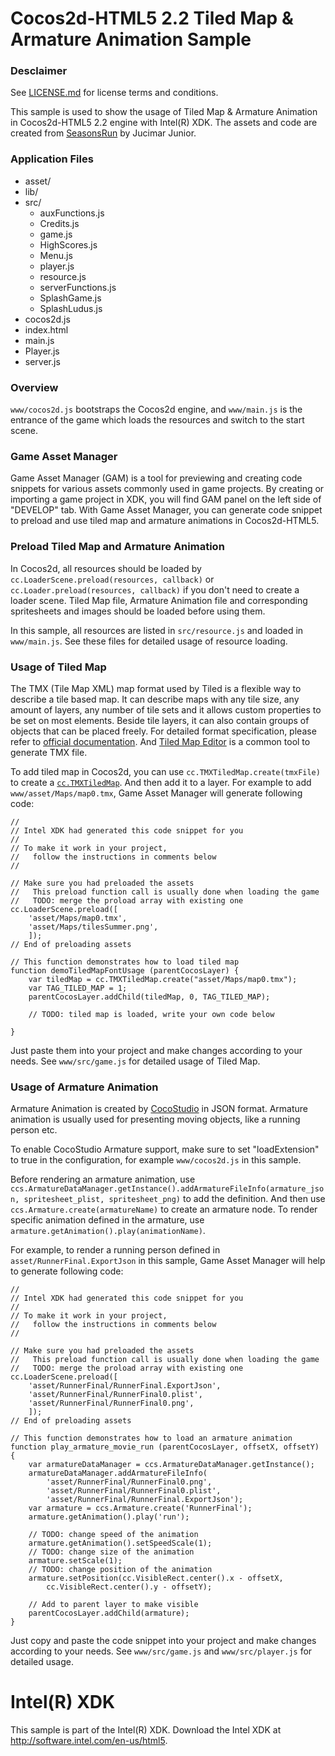 # Cocos2d-HTML5 2.2 Tiled Map & Armature Animation Sample

### Desclaimer
See [LICENSE.md]() for license terms and conditions.

This sample is used to show the usage of Tiled Map & Armature Animation in Cocos2d-HTML5 2.2 engine with 
Intel(R) XDK. The assets and code are created from [SeasonsRun](https://github.com/jucimarjr/html5games/tree/master/cocos2d/SeasonsRun) by Jucimar Junior.

### Application Files
* asset/
* lib/
* src/
  * auxFunctions.js
  * Credits.js
  * game.js
  * HighScores.js
  * Menu.js
  * player.js
  * resource.js
  * serverFunctions.js
  * SplashGame.js
  * SplashLudus.js
* cocos2d.js
* index.html
* main.js
* Player.js
* server.js

### Overview

`www/cocos2d.js` bootstraps the Cocos2d engine, and `www/main.js` is the entrance of the game which loads the resources and switch to the start scene.

### Game Asset Manager
Game Asset Manager (GAM) is a tool for previewing and creating code snippets for various assets commonly used in game projects. By creating or importing a game project in XDK, you will find GAM panel on the left side of "DEVELOP" tab.
With Game Asset Manager, you can generate code snippet to preload and use tiled map and armature animations in Cocos2d-HTML5.

### Preload Tiled Map and Armature Animation
In Cocos2d, all resources should be loaded by `cc.LoaderScene.preload(resources, callback)` or `cc.Loader.preload(resources, callback)` if you don't need to create a loader scene. Tiled Map file, Armature Animation file and corresponding spritesheets and images should be loaded before using them.

In this sample, all resources are listed in `src/resource.js` and loaded in `www/main.js`. See these files for detailed usage of resource loading.

### Usage of Tiled Map
The TMX (Tile Map XML) map format used by Tiled is a flexible way to describe a tile based map. It can describe maps with any tile size, any amount of layers, any number of tile sets and it allows custom properties to be set on most elements. Beside tile layers, it can also contain groups of objects that can be placed freely. For detailed format specification, please refer to [official documentation](https://github.com/bjorn/tiled/wiki/TMX-Map-Format). And [Tiled Map Editor](http://www.mapeditor.org/) is a common tool to generate TMX file.

To add tiled map in Cocos2d, you can use `cc.TMXTiledMap.create(tmxFile)` to create a [`cc.TMXTiledMap`](http://www.cocos2d-x.org/reference/html5-js/V2.2.3/symbols/cc.TMXTiledMap.html). And then add it to a layer. For example to add `www/asset/Maps/map0.tmx`, Game Asset Manager will generate following code:

```
//
// Intel XDK had generated this code snippet for you
//
// To make it work in your project,
//   follow the instructions in comments below
//

// Make sure you had preloaded the assets
//   This preload function call is usually done when loading the game
//   TODO: merge the proload array with existing one
cc.LoaderScene.preload([
    'asset/Maps/map0.tmx',
    'asset/Maps/tilesSummer.png',
    ]);
// End of preloading assets

// This function demonstrates how to load tiled map
function demoTiledMapFontUsage (parentCocosLayer) {
    var tiledMap = cc.TMXTiledMap.create("asset/Maps/map0.tmx");
    var TAG_TILED_MAP = 1;
    parentCocosLayer.addChild(tiledMap, 0, TAG_TILED_MAP);

    // TODO: tiled map is loaded, write your own code below

}

```

Just paste them into your project and make changes according to your needs. See `www/src/game.js` for detailed usage of Tiled Map.

### Usage of Armature Animation
Armature Animation is created by [CocoStudio](http://www.cocos2d-x.org/products#cocos-studio) in JSON format. Armature animation is usually used for presenting moving objects, like a running person etc.

To enable CocoStudio Armature support, make sure to set "loadExtension" to true in the configuration, for example `www/cocos2d.js` in this sample.

Before rendering an armature animation, use `ccs.ArmatureDataManager.getInstance().addArmatureFileInfo(armature_json, spritesheet_plist, spritesheet_png)` to add the definition. And then use `ccs.Armature.create(armatureName)` to create an armature node. To render specific animation defined in the armature, use `armature.getAnimation().play(animationName)`.

For example, to render a running person defined in `asset/RunnerFinal.ExportJson` in this sample, Game Asset Manager will help to generate following code:

```
//
// Intel XDK had generated this code snippet for you
//
// To make it work in your project,
//   follow the instructions in comments below
//

// Make sure you had preloaded the assets
//   This preload function call is usually done when loading the game
//   TODO: merge the proload array with existing one
cc.LoaderScene.preload([
    'asset/RunnerFinal/RunnerFinal.ExportJson',
    'asset/RunnerFinal/RunnerFinal0.plist',
    'asset/RunnerFinal/RunnerFinal0.png',
    ]);
// End of preloading assets

// This function demonstrates how to load an armature animation
function play_armature_movie_run (parentCocosLayer, offsetX, offsetY) {
    var armatureDataManager = ccs.ArmatureDataManager.getInstance();
    armatureDataManager.addArmatureFileInfo(
        'asset/RunnerFinal/RunnerFinal0.png',
        'asset/RunnerFinal/RunnerFinal0.plist',
        'asset/RunnerFinal/RunnerFinal.ExportJson');
    var armature = ccs.Armature.create('RunnerFinal');
    armature.getAnimation().play('run');

    // TODO: change speed of the animation
    armature.getAnimation().setSpeedScale(1);
    // TODO: change size of the animation
    armature.setScale(1);
    // TODO: change position of the animation
    armature.setPosition(cc.VisibleRect.center().x - offsetX,
        cc.VisibleRect.center().y - offsetY);

    // Add to parent layer to make visible
    parentCocosLayer.addChild(armature);
}

```

Just copy and paste the code snippet into your project and make changes according to your needs. See `www/src/game.js` and `www/src/player.js` for detailed usage.

# Intel(R) XDK
This sample is part of the Intel(R) XDK. 
Download the Intel XDK at http://software.intel.com/en-us/html5.

